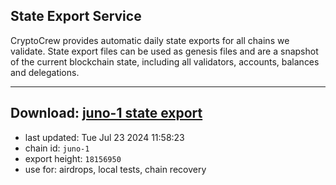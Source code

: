 ## State Export Service
CryptoCrew provides automatic daily state exports for all chains we validate. State export files can be used as genesis files and are a snapshot of the current blockchain state, including all validators, accounts, balances and delegations.

---
**Download: [juno-1 state export](https://dl-eu2.ccvalidators.com/SERVICE/juno/juno-1_export_18156950.json)**
---

- last updated: Tue Jul 23 2024 11:58:23
- chain id: `juno-1`
- export height: `18156950`
- use for: airdrops, local tests, chain recovery
